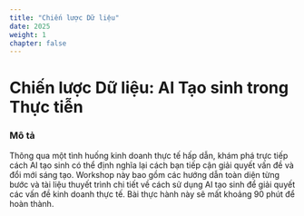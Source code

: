 ```yaml
---
title: "Chiến lược Dữ liệu"
date: 2025
weight: 1
chapter: false
---
```


# Chiến lược Dữ liệu: AI Tạo sinh trong Thực tiễn

### Mô tả
Thông qua một tình huống kinh doanh thực tế hấp dẫn, khám phá trực tiếp cách AI tạo sinh có thể định nghĩa lại cách bạn tiếp cận giải quyết vấn đề và đổi mới sáng tạo. Workshop này bao gồm các hướng dẫn toàn diện từng bước và tài liệu thuyết trình chi tiết về cách sử dụng AI tạo sinh để giải quyết các vấn đề kinh doanh thực tế. Bài thực hành này sẽ mất khoảng 90 phút để hoàn thành.